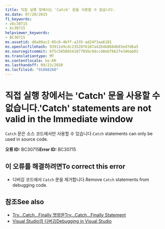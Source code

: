 ```yaml
---
title: 직접 실행 창에서는 'Catch' 문을 사용할 수 없습니다.
ms.date: 07/20/2015
f1_keywords:
- vbc30715
- bc30715
helpviewer_keywords:
- BC30715
ms.assetid: d0a09ac2-05c0-4bff-a235-ad24f3aa6181
ms.openlocfilehash: 93911e9cdc2352076187a42b4b8664b93ed7d6a5
ms.sourcegitcommit: bf5c5850654187705bc94cc40ebfb62fe346ab02
ms.translationtype: MT
ms.contentlocale: ko-KR
ms.lasthandoff: 09/23/2020
ms.locfileid: "91068260"
---
```

# <a name="catch-statements-are-not-valid-in-the-immediate-window"></a><span data-ttu-id="7e2af-102">직접 실행 창에서는 'Catch' 문을 사용할 수 없습니다.</span><span class="sxs-lookup"><span data-stu-id="7e2af-102">'Catch' statements are not valid in the Immediate window</span></span>

<span data-ttu-id="7e2af-103">`Catch` 문은 소스 코드에서만 사용할 수 있습니다.</span><span class="sxs-lookup"><span data-stu-id="7e2af-103">`Catch` statements can only be used in source code.</span></span>  
  
 <span data-ttu-id="7e2af-104">**오류 ID:** BC30715</span><span class="sxs-lookup"><span data-stu-id="7e2af-104">**Error ID:** BC30715</span></span>  
  
## <a name="to-correct-this-error"></a><span data-ttu-id="7e2af-105">이 오류를 해결하려면</span><span class="sxs-lookup"><span data-stu-id="7e2af-105">To correct this error</span></span>  
  
- <span data-ttu-id="7e2af-106">디버깅 코드에서 `Catch` 문을 제거합니다.</span><span class="sxs-lookup"><span data-stu-id="7e2af-106">Remove `Catch` statements from debugging code.</span></span>  
  
## <a name="see-also"></a><span data-ttu-id="7e2af-107">참조</span><span class="sxs-lookup"><span data-stu-id="7e2af-107">See also</span></span>

- [<span data-ttu-id="7e2af-108">Try...Catch...Finally 명령문</span><span class="sxs-lookup"><span data-stu-id="7e2af-108">Try...Catch...Finally Statement</span></span>](../language-reference/statements/try-catch-finally-statement.md)
- [<span data-ttu-id="7e2af-109">Visual Studio의 디버깅</span><span class="sxs-lookup"><span data-stu-id="7e2af-109">Debugging in Visual Studio</span></span>](/visualstudio/debugger/debugger-feature-tour)
